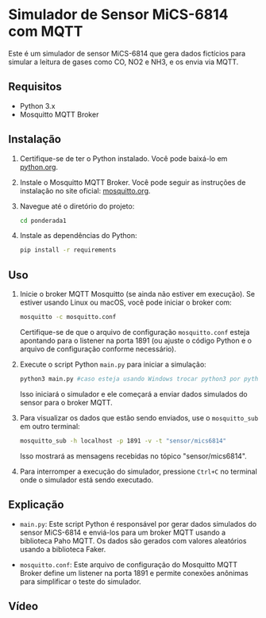 # Simulador de Sensor MiCS-6814 com MQTT

Este é um simulador de sensor MiCS-6814 que gera dados fictícios para simular a leitura de gases como CO, NO2 e NH3, e os envia via MQTT.

## Requisitos

- Python 3.x
- Mosquitto MQTT Broker

## Instalação

1. Certifique-se de ter o Python instalado. Você pode baixá-lo em [python.org](https://www.python.org/).

2. Instale o Mosquitto MQTT Broker. Você pode seguir as instruções de instalação no site oficial: [mosquitto.org](https://mosquitto.org/download/).


3. Navegue até o diretório do projeto:

    ```bash
    cd ponderada1
    ```

5. Instale as dependências do Python:

    ```bash
    pip install -r requirements
    ```

## Uso

1. Inicie o broker MQTT Mosquitto (se ainda não estiver em execução). Se estiver usando Linux ou macOS, você pode iniciar o broker com:

    ```bash
    mosquitto -c mosquitto.conf
    ```

    Certifique-se de que o arquivo de configuração `mosquitto.conf` esteja apontando para o listener na porta 1891 (ou ajuste o código Python e o arquivo de configuração conforme necessário).

2. Execute o script Python `main.py` para iniciar a simulação:

    ```bash
    python3 main.py #caso esteja usando Windows trocar python3 por python
    ```

    Isso iniciará o simulador e ele começará a enviar dados simulados do sensor para o broker MQTT.

3. Para visualizar os dados que estão sendo enviados, use o `mosquitto_sub` em outro terminal:

    ```bash
    mosquitto_sub -h localhost -p 1891 -v -t "sensor/mics6814" 
    ```

    Isso mostrará as mensagens recebidas no tópico "sensor/mics6814".

4. Para interromper a execução do simulador, pressione `Ctrl+C` no terminal onde o simulador está sendo executado.

## Explicação

- `main.py`: Este script Python é responsável por gerar dados simulados do sensor MiCS-6814 e enviá-los para um broker MQTT usando a biblioteca Paho MQTT. Os dados são gerados com valores aleatórios usando a biblioteca Faker.

- `mosquitto.conf`: Este arquivo de configuração do Mosquitto MQTT Broker define um listener na porta 1891 e permite conexões anônimas para simplificar o teste do simulador.


## Vídeo